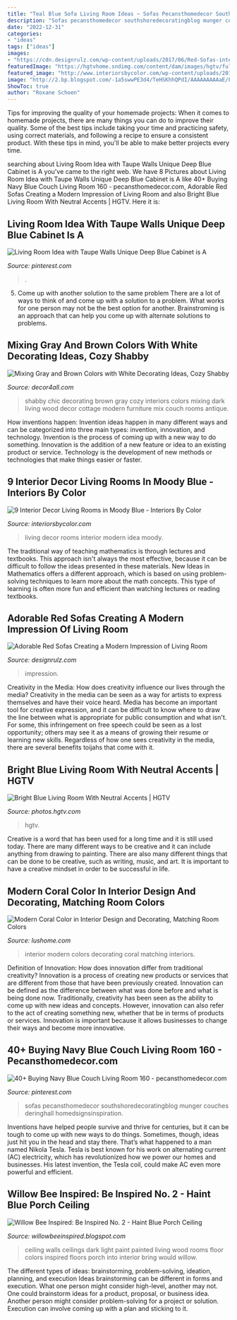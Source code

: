 ```yaml
---
title: "Teal Blue Sofa Living Room Ideas ~ Sofas Pecansthomedecor Southshoredecoratingblog Munger Couches Deringhall Homedsignsinspiration"
description: "Sofas pecansthomedecor southshoredecoratingblog munger couches deringhall homedsignsinspiration"
date: "2022-12-31"
categories:
- "ideas"
tags: ["ideas"]
images:
- "https://cdn.designrulz.com/wp-content/uploads/2017/06/Red-Sofas-interior-7.jpeg"
featuredImage: "https://hgtvhome.sndimg.com/content/dam/images/hgtv/fullset/2014/6/19/0/RX_HomeDepot_Paint_Tip_5_v.jpg.rend.hgtvcom.966.1288.suffix/1405368696207.jpeg"
featured_image: "http://www.interiorsbycolor.com/wp-content/uploads/2016/10/modern-blue-interior-decor-idea.jpg"
image: "http://2.bp.blogspot.com/-1a5swwPE3d4/TeHSKhhQPdI/AAAAAAAAAaE/FnOIzUy2ZX4/s1600/blue+ceiling+elements+of+style.png"
ShowToc: true
author: "Roxane Schoen"
---
```



Tips for improving the quality of your homemade projects:
When it comes to homemade projects, there are many things you can do to improve their quality. Some of the best tips include taking your time and practicing safety, using correct materials, and following a recipe to ensure a consistent product. With these tips in mind, you'll be able to make better projects every time.

	

		
searching about Living Room Idea with Taupe Walls Unique Deep Blue Cabinet is A you've came to the right web. We have 8 Pictures about Living Room Idea with Taupe Walls Unique Deep Blue Cabinet is A like 40+ Buying Navy Blue Couch Living Room 160 - pecansthomedecor.com, Adorable Red Sofas Creating a Modern Impression of Living Room and also Bright Blue Living Room With Neutral Accents | HGTV. Here it is:
		
    
## Living Room Idea With Taupe Walls Unique Deep Blue Cabinet Is A

<img loading=lazy src="https://i.pinimg.com/736x/cc/dd/51/ccdd516a8e88413ecc9ac3a75ae9087d.jpg" onerror="this.onerror=null;this.src='https://tse2.mm.bing.net/th?id=OIP.qNJcD6wABe0uD1p3vxalLQHaNJ&amp;pid=15.1';" alt="Living Room Idea with Taupe Walls Unique Deep Blue Cabinet is A">

_Source: pinterest.com_

>. 

	

5. Come up with another solution to the same problem
There are a lot of ways to think of and come up with a solution to a problem. What works for one person may not be the best option for another. Brainstroming is an approach that can help you come up with alternate solutions to problems.

    
## Mixing Gray And Brown Colors With White Decorating Ideas, Cozy Shabby

<img loading=lazy src="http://www.decor4all.com/wp-content/uploads/2015/07/shabby-chic-ideas-vintage-style-6.jpg" onerror="this.onerror=null;this.src='https://tse3.mm.bing.net/th?id=OIP.YAZ7SH83IDQzG-Q5SCGH6gHaJl&amp;pid=15.1';" alt="Mixing Gray and Brown Colors with White Decorating Ideas, Cozy Shabby">

_Source: decor4all.com_

>shabby chic decorating brown gray cozy interiors colors mixing dark living wood decor cottage modern furniture mix couch rooms antique. 

	

How inventions happen:
Invention ideas happen in many different ways and can be categorized into three main types: invention, innovation, and technology. Invention is the process of coming up with a new way to do something. Innovation is the addition of a new feature or idea to an existing product or service. Technology is the development of new methods or technologies that make things easier or faster.

    
## 9 Interior Decor Living Rooms In Moody Blue - Interiors By Color

<img loading=lazy src="http://www.interiorsbycolor.com/wp-content/uploads/2016/10/modern-blue-interior-decor-idea.jpg" onerror="this.onerror=null;this.src='https://tse2.mm.bing.net/th?id=OIP.c44OWz-3WSsEBmu1aDqVjwHaJ4&amp;pid=15.1';" alt="9 Interior Decor Living Rooms in Moody Blue - Interiors By Color">

_Source: interiorsbycolor.com_

>living decor rooms interior modern idea moody. 

	

The traditional way of teaching mathematics is through lectures and textbooks. This approach isn't always the most effective, because it can be difficult to follow the ideas presented in these materials. New Ideas in Mathematics offers a different approach, which is based on using problem-solving techniques to learn more about the math concepts. This type of learning is often more fun and efficient than watching lectures or reading textbooks.

    
## Adorable Red Sofas Creating A Modern Impression Of Living Room

<img loading=lazy src="https://cdn.designrulz.com/wp-content/uploads/2017/06/Red-Sofas-interior-7.jpeg" onerror="this.onerror=null;this.src='https://tse2.mm.bing.net/th?id=OIP.0gFHdgf7xHRKWULPbYSpxAHaJ4&amp;pid=15.1';" alt="Adorable Red Sofas Creating a Modern Impression of Living Room">

_Source: designrulz.com_

>impression. 

	

Creativity in the Media: How does creativity influence our lives through the media?
Creativity in the media can be seen as a way for artists to express themselves and have their voice heard. Media has become an important tool for creative expression, and it can be difficult to know where to draw the line between what is appropriate for public consumption and what isn't. For some, this infringement on free speech could be seen as a lost opportunity; others may see it as a means of growing their resume or learning new skills. Regardless of how one sees creativity in the media, there are several benefits toijahs that come with it.

    
## Bright Blue Living Room With Neutral Accents | HGTV

<img loading=lazy src="https://hgtvhome.sndimg.com/content/dam/images/hgtv/fullset/2014/6/19/0/RX_HomeDepot_Paint_Tip_5_v.jpg.rend.hgtvcom.966.1288.suffix/1405368696207.jpeg" onerror="this.onerror=null;this.src='https://tse3.mm.bing.net/th?id=OIP.bN4LT658eDvWIiZK902T_QHaJ4&amp;pid=15.1';" alt="Bright Blue Living Room With Neutral Accents | HGTV">

_Source: photos.hgtv.com_

>hgtv. 

	

Creative is a word that has been used for a long time and it is still used today. There are many different ways to be creative and it can include anything from drawing to painting. There are also many different things that can be done to be creative, such as writing, music, and art. It is important to have a creative mindset in order to be successful in life.

    
## Modern Coral Color In Interior Design And Decorating, Matching Room Colors

<img loading=lazy src="https://www.lushome.com/wp-content/uploads/2019/05/modern-color-coral-interior-design-13.jpg" onerror="this.onerror=null;this.src='https://tse3.mm.bing.net/th?id=OIP.XNY0N_PiyRR7lGu9l8_90gHaHa&amp;pid=15.1';" alt="Modern Coral Color in Interior Design and Decorating, Matching Room Colors">

_Source: lushome.com_

>interior modern colors decorating coral matching interiors. 

	

Definition of Innovation: How does innovation differ from traditional creativity?
Innovation is a process of creating new products or services that are different from those that have been previously created. Innovation can be defined as the difference between what was done before and what is being done now. Traditionally, creativity has been seen as the ability to come up with new ideas and concepts. However, innovation can also refer to the act of creating something new, whether that be in terms of products or services. Innovation is important because it allows businesses to change their ways and become more innovative.

    
## 40+ Buying Navy Blue Couch Living Room 160 - Pecansthomedecor.com

<img loading=lazy src="https://i.pinimg.com/736x/75/5c/8c/755c8cc8cc56c682ff19bf8a3df06050.jpg" onerror="this.onerror=null;this.src='https://tse4.mm.bing.net/th?id=OIP.67xxdv2nZBGKh0eILTpnwgHaK_&amp;pid=15.1';" alt="40+ Buying Navy Blue Couch Living Room 160 - pecansthomedecor.com">

_Source: pinterest.com_

>sofas pecansthomedecor southshoredecoratingblog munger couches deringhall homedsignsinspiration. 

	

Inventions have helped people survive and thrive for centuries, but it can be tough to come up with new ways to do things. Sometimes, though, ideas just hit you in the head and stay there. That’s what happened to a man named Nikola Tesla. Tesla is best known for his work on alternating current (AC) electricity, which has revolutionized how we power our homes and businesses. His latest invention, the Tesla coil, could make AC even more powerful and efficient.

    
## Willow Bee Inspired: Be Inspired No. 2 - Haint Blue Porch Ceiling

<img loading=lazy src="http://2.bp.blogspot.com/-1a5swwPE3d4/TeHSKhhQPdI/AAAAAAAAAaE/FnOIzUy2ZX4/s1600/blue+ceiling+elements+of+style.png" onerror="this.onerror=null;this.src='https://tse1.mm.bing.net/th?id=OIP._DTzPffN1cSYhWybjXCH0wAAAA&amp;pid=15.1';" alt="Willow Bee Inspired: Be Inspired No. 2 - Haint Blue Porch Ceiling">

_Source: willowbeeinspired.blogspot.com_

>ceiling walls ceilings dark light paint painted living wood rooms floor colors inspired floors porch into interior bring would willow. 

	

The different types of ideas: brainstorming, problem-solving, ideation, planning, and execution
Ideas brainstorming can be different in forms and execution. What one person might consider high-level, another may not. One could brainstorm ideas for a product, proposal, or business idea. Another person might consider problem-solving for a project or solution. Execution can involve coming up with a plan and sticking to it.

